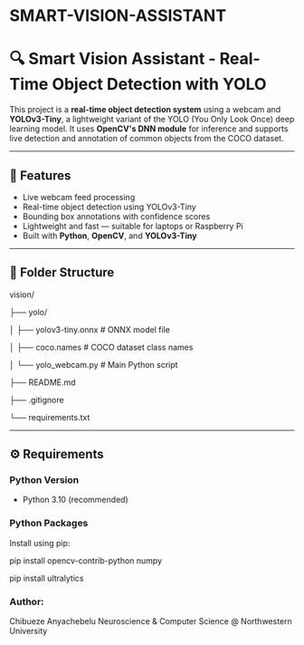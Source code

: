 # SMART-VISION-ASSISTANT
# 🔍 Smart Vision Assistant - Real-Time Object Detection with YOLO

This project is a **real-time object detection system** using a webcam and **YOLOv3-Tiny**, a lightweight variant of the YOLO (You Only Look Once) deep learning model. It uses **OpenCV's DNN module** for inference and supports live detection and annotation of common objects from the COCO dataset.

---

## 📸 Features

- Live webcam feed processing
- Real-time object detection using YOLOv3-Tiny
- Bounding box annotations with confidence scores
- Lightweight and fast — suitable for laptops or Raspberry Pi
- Built with **Python**, **OpenCV**, and **YOLOv3-Tiny**

---

## 📁 Folder Structure
vision/

├── yolo/

│   ├── yolov3-tiny.onnx       # ONNX model file

│   ├── coco.names             # COCO dataset class names

│   └── yolo_webcam.py         # Main Python script

├── README.md

├── .gitignore

└── requirements.txt


---

## ⚙️ Requirements

### Python Version
- Python 3.10 (recommended)

### Python Packages
Install using pip:


pip install opencv-contrib-python numpy

pip install ultralytics




### Author: 
Chibueze Anyachebelu
Neuroscience & Computer Science @ Northwestern University

